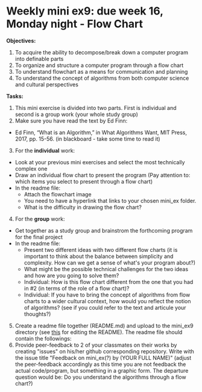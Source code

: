 # Weekly mini ex9: due week 16, Monday night - Flow Chart
 
**Objectives:**
1. To acquire the ability to decompose/break down a computer program into definable parts
2. To organize and structure a computer program through a flow chart
3. To understand flowchart as a means for communication and planning 
4. To understand the concept of algorithms from both computer science and cultural perspectives

**Tasks:**
1. This mini exercise is divided into two parts. First is individual and second is a group work (your whole study group)
2. Make sure you have read the text by Ed Finn: 
- Ed Finn, “What is an Algorithm,” in What Algorithms Want, MIT Press, 2017, pp. 15-56. (in blackboard - take some time to read it)
3. For the **individual** work:
  - Look at your previous mini exercises and select the most technically complex one
  - Draw an individual flow chart to present the program (Pay attention to: which items you select to present through a flow chart)
  - In the readme file:
    - Attach the flowchart image
    - You need to have a hyperlink that links to your chosen mini_ex folder. 
    - What is the difficulty in drawing the flow chart? 
4. For the **group** work:
  - Get together as a study group and brainstrom the forthcoming program for the final project 
  - In the readme file:
    - Present two different ideas with two different flow charts (it is important to think about the balance between simplicity and complexity. How can we get a sense of what's your program about?)
    - What might be the possible technical challenges for the two ideas and how are you going to solve them?  
    - Individual: How is this flow chart different from the one that you had in #2 (in terms of the role of a flow chart)? 
    - Individual: If you have to bring the concept of algorithms from flow charts to a wider cultural context, how would you reflect the notion of algorithms? (see if you could refer to the text and articule your thoughts?)
5. Create a readme file together (README.md) and upload to the mini_ex9 directory (see [this](https://github.com/adam-p/markdown-here/wiki/Markdown-Cheatsheet) for editing the README). The readme file should contain the followings:
6. Provide peer-feedback to 2 of your classmates on their works by creating "issues" on his/her github corresponding repository. Write with the issue title "Feedback on mini_ex(?) by (YOUR FULL NAME)"
   (adjust the peer-feedback accordingly as this time you are not feedback the actual code/program, but something in a graphic form. The departure question would be: Do you understand the algorithms through a flow chart?)



